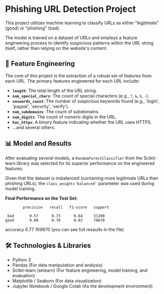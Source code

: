 # Phishing URL Detection Project

This project utilizes machine learning to classify URLs as either "legitimate" (good) or "phishing" (bad).

The model is trained on a dataset of URLs and employs a feature engineering process to identify suspicious patterns within the URL string itself, rather than relying on the website's content.

## 🚀 Feature Engineering

The core of this project is the extraction of a robust set of features from each URL. The primary features engineered for each URL include:

* **`length`**: The total length of the URL string.
* **`num_special_chars`**: The count of special characters (e.g., `?`, `&`, `%`, `-`).
* **`suswords_count`**: The number of suspicious keywords found (e.g., 'login', 'paypal', 'security', 'verify').
* **`num_subdomains`**: The count of subdomains.
* **`num_digits`**: The count of numeric digits in the URL.
* **`has_https`**: A binary feature indicating whether the URL uses HTTPS.
* ...and several others.

## 📊 Model and Results

After evaluating several models, a `RandomForestClassifier` from the Scikit-learn library was selected for its superior performance on the engineered features.

Given that the dataset is imbalanced (containing more legitimate URLs than phishing URLs), the `class_weight='balanced'` parameter was used during model training.

**Final Performance on the Test Set:**

            precision   recall   f1-score   support

     bad       0.57      0.73      0.64     31200
    good       0.88      0.78      0.83     78670

accuracy                           0.77    109870
(you can see full resaults in the file)

## 🛠️ Technologies & Libraries

* Python 3
* Pandas (For data manipulation and analysis)
* Scikit-learn (sklearn) (For feature engineering, model training, and evaluation)
* Matplotlib / Seaborn (For data visualization)
* Jupyter Notebook / Google Colab (As the development environment)
